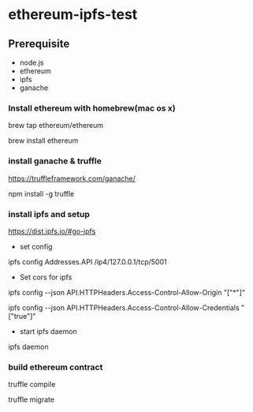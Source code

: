# ethereum-ipfs-test

## Prerequisite
- node.js
- ethereum
- ipfs
- ganache

### Install ethereum with homebrew(mac os x)
brew tap ethereum/ethereum

brew install ethereum

### install ganache & truffle
https://truffleframework.com/ganache/

npm install -g truffle

### install ipfs and setup
https://dist.ipfs.io/#go-ipfs

- set config

ipfs config Addresses.API /ip4/127.0.0.1/tcp/5001

- Set cors for ipfs

ipfs config --json API.HTTPHeaders.Access-Control-Allow-Origin "[\"*\"]"

ipfs config --json API.HTTPHeaders.Access-Control-Allow-Credentials "[\"true\"]"

- start ipfs daemon

ipfs daemon

### build ethereum contract
truffle compile

truffle migrate